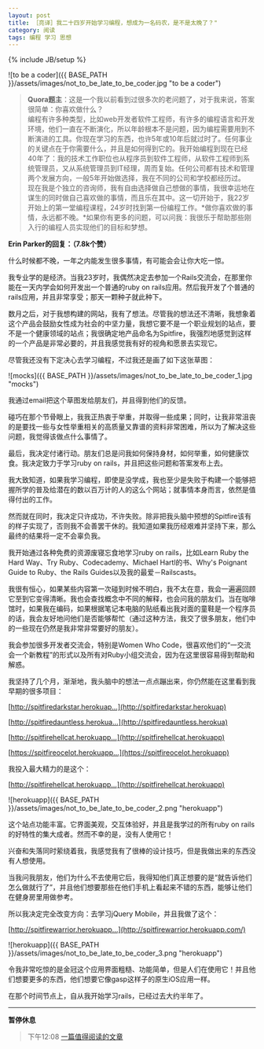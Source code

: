 ```yaml
---
layout: post
title: ［亮译］我二十四岁开始学习编程，想成为一名码农，是不是太晚了？"
category: 阅读
tags: 编程 学习 思想
---
```

{% include JB/setup %}

![to be a coder]({{ BASE_PATH }}/assets/images/not_to_be_late_to_be_coder.jpg "to be a coder")

> **Quora题主**：这是一个我以前看到过很多次的老问题了，对于我来说，答案很简单：你喜欢做什么？  
> 编程有许多种类型，比如web开发者软件工程师，有许多的编程语言和开发环境，他们一直在不断演化，所以年龄根本不是问题，因为编程需要用到不断演进的工具。你现在学习的东西，也许5年或10年后就过时了。任何事业的关键点在于你需要什么，并且是如何得到它的。我开始编程到现在已经40年了：我的技术工作职位也从程序员到软件工程师，从软件工程师到系统管理员，又从系统管理员到IT经理，周而复始。任何公司都有技术和管理两个发展方向，一般5年开始做选择，我在不同的公司和学校都经历过。  
> 现在我是个独立的咨询师，我有自由选择做自己想做的事情，我很幸运地在谋生的同时做自己喜欢做的事情，而且乐在其中。这一切开始于，我22岁开始上的第一堂编程课程，24岁时找到第一份编程工作。*做你喜欢做的事情，永远都不晚。*如果你有更多的问题，可以问我：我很乐于帮助那些刚入行的编程人员实现他们的目标和梦想。  

**Erin Parker的回复：（7.8k个赞）**

什么时候都不晚，一年之内能发生很多事情，有可能会会让你大吃一惊。

我专业学的是经济。当我23岁时，我偶然决定去参加一个Rails交流会，在那里你能在一天内学会如何开发出一个普通的ruby on rails应用。然后我开发了个普通的rails应用，并且非常享受；那天一颗种子就此种下。

数月之后，对于我想构建的网站，我有了想法。尽管我的想法还不清晰，我想象着这个产品会鼓励女性成为社会的中坚力量，我想它要不是一个职业规划的站点，要不是一个健康领域的站点；我很确定地产品命名为Spitfire，我强烈地感觉到这样的一个产品是非常必要的，并且我感觉我有好的视角和愿景去实现它。

尽管我还没有下定决心去学习编程，不过我还是画了如下这张草图：

![mocks]({{ BASE_PATH }}/assets/images/not_to_be_late_to_be_coder_1.jpg "mocks")

我通过email把这个草图发给朋友们，并且得到他们的反馈。

碰巧在那个节骨眼上，我我正热衷于举重，并取得一些成果；同时，让我非常沮丧的是要找一些与女性举重相关的高质量又靠谱的资料非常困难，所以为了解决这些问题，我觉得该做点什么事情了。

最后，我决定付诸行动。朋友们总是问我如何保持身材，如何举重，如何健康饮食。我决定致力于学习ruby on rails，并且把这些问题和答案发布上去。

我大致知道，如果我学习编程，即使是没学成，我也至少是失败于构建一个能够把握所学的普及给潜在的数以百万计的人的这么个网站；就事情本身而言，依然是值得付出的工作。

然而就在同时，我决定只许成功，不许失败。除非把我头脑中预想的Spitfire该有的样子实现了，否则我不会善罢干休的。我知道如果我历经艰难并坚持下来，那么最终的结果将一定不会辜负我。

我开始通过各种免费的资源废寝忘食地学习ruby on rails，比如Learn Ruby the Hard Way、Try Ruby、Codecademy、Michael Hartl的书、Why's Poignant Guide to Ruby、the Rails Guides以及我的最爱－Railscasts。

我很有恒心，如果某些内容第一次碰到时候不明白，我不太在意，我会一遍遍回顾它至到它变得清晰。我也会查找概念中不同的解释，也会问我的朋友们。当在咖啡馆时，如果我在编码，如果根据笔记本电脑的贴纸看出我对面的童鞋是一个程序员的话，我会友好地问他们是否能够帮忙（通过这种方法，我交了很多朋友，他们中的一些现在仍然是我非常非常要好的朋友）。

我会参加很多开发者交流会，特别是Women Who Code，很喜欢他们的“一交流会一个新教程”的形式以及所有对Ruby小组交流会，因为在这里很容易得到帮助和解惑。

我坚持了几个月，渐渐地，我头脑中的想法一点点蹦出来，你仍然能在这里看到我早期的很多项目：

[http://spitfiredarkstar.herokuap…](http://spitfiredarkstar.herokuap)

[http://spitfiredauntless.herokua…](http://spitfiredauntless.herokua)

[http://spitfirehellcat.herokuapp…](http://spitfirehellcat.herokuapp)

[https://spitfireocelot.herokuapp…](https://spitfireocelot.herokuapp)

我投入最大精力的是这个：

[http://spitfirehellcat.herokuapp…](http://spitfirehellcat.herokuapp)

![herokuapp]({{ BASE_PATH }}/assets/images/not_to_be_late_to_be_coder_2.png "herokuapp")

这个站点功能丰富。它界面美观，交互体验好，并且是我学过的所有ruby on rails的好特性的集大成者。然而不幸的是，没有人使用它！

兴奋和失落同时萦绕着我，我感觉我有了很棒的设计技巧，但是我做出来的东西没有人想使用。

当我问我朋友，他们为什么不去使用它后，我得知他们真正想要的是“就告诉他们怎么做就行了”，并且他们想要那些在他们手机上看起来不错的东西，能够让他们在健身房里用做参考。

所以我决定完全改变方向：去学习jQuery Mobile，并且我做了这个：

[http://spitfirewarrior.herokuapp...](http://spitfirewarrior.herokuapp.com/)

![herokuapp]({{ BASE_PATH }}/assets/images/not_to_be_late_to_be_coder_3.png "herokuapp")

令我非常吃惊的是金冠这个应用界面粗糙、功能简单，但是人们在使用它！并且他们想要更多的东西，他们想要它像gasp这样子的原生iOS应用一样。

在那个时间节点上，自从我开始学习rails，已经过去大约半年了。

---

**暂停休息**

> 下午12:08 [一篇值得阅读的文章](http://www.quora.com/I-am-24-years-old-and-just-started-learning-coding-I-want-to-be-a-programmer-Am-I-too-late-in-the-game/answer/Erin-Parker)
